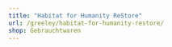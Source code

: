 ```yaml
---
title: "Habitat for Humanity ReStore"
url: /greeley/habitat-for-humanity-restore/
shop: Gebrauchtwaren
---
```

